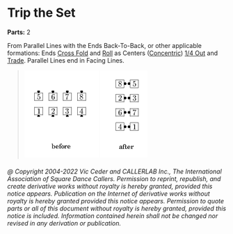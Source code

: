 
# Trip the Set
**Parts:** 2  

From Parallel Lines with the
Ends Back-To-Back, or other applicable formations:
Ends [Cross Fold](../ms/fold.md)
and [Roll](../plus/anything_and_roll.md)
as Centers ([Concentric](../c1/concentric_concept.md))
[1/4 Out](../a1/quarter_in.md) and [Trade](../b2/trade.md).
Parallel Lines end in Facing Lines.

> 
> ![alt](trip_the_set-1.png)
> ![alt](trip_the_set-2.png)
> 

###### @ Copyright 2004-2022 Vic Ceder and CALLERLAB Inc., The International Association of Square Dance Callers. Permission to reprint, republish, and create derivative works without royalty is hereby granted, provided this notice appears. Publication on the Internet of derivative works without royalty is hereby granted provided this notice appears. Permission to quote parts or all of this document without royalty is hereby granted, provided this notice is included. Information contained herein shall not be changed nor revised in any derivation or publication.
